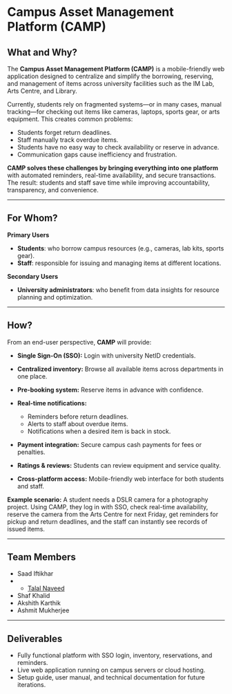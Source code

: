 # Campus Asset Management Platform (CAMP)

## What and Why?

The **Campus Asset Management Platform (CAMP)** is a mobile-friendly web application designed to centralize and simplify the borrowing, reserving, and management of items across university facilities such as the IM Lab, Arts Centre, and Library.

Currently, students rely on fragmented systems—or in many cases, manual tracking—for checking out items like cameras, laptops, sports gear, or arts equipment. This creates common problems:

* Students forget return deadlines.
* Staff manually track overdue items.
* Students have no easy way to check availability or reserve in advance.
* Communication gaps cause inefficiency and frustration.

**CAMP solves these challenges by bringing everything into one platform** with automated reminders, real-time availability, and secure transactions. The result: students and staff save time while improving accountability, transparency, and convenience.

---

## For Whom?

**Primary Users**

* **Students**: who borrow campus resources (e.g., cameras, lab kits, sports gear).
* **Staff**: responsible for issuing and managing items at different locations.

**Secondary Users**

* **University administrators**: who benefit from data insights for resource planning and optimization.

---

## How?

From an end-user perspective, **CAMP** will provide:

* **Single Sign-On (SSO):** Login with university NetID credentials.
* **Centralized inventory:** Browse all available items across departments in one place.
* **Pre-booking system:** Reserve items in advance with confidence.
* **Real-time notifications:**

  * Reminders before return deadlines.
  * Alerts to staff about overdue items.
  * Notifications when a desired item is back in stock.
* **Payment integration:** Secure campus cash payments for fees or penalties.
* **Ratings & reviews:** Students can review equipment and service quality.
* **Cross-platform access:** Mobile-friendly web interface for both students and staff.

**Example scenario:**
A student needs a DSLR camera for a photography project. Using CAMP, they log in with SSO, check real-time availability, reserve the camera from the Arts Centre for next Friday, get reminders for pickup and return deadlines, and the staff can instantly see records of issued items.

---

## Team Members

* Saad Iftikhar
* * [Talal Naveed](https://github.com/TalalNaveed)
* Shaf Khalid
* Akshith Karthik
* Ashmit Mukherjee

---

## Deliverables

* Fully functional platform with SSO login, inventory, reservations, and reminders.
* Live web application running on campus servers or cloud hosting.
* Setup guide, user manual, and technical documentation for future iterations.
